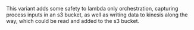 This variant adds some safety to lambda only orchestration, capturing
process inputs in an s3 bucket, as well as writing data to kinesis
along the way, which could be read and added to the s3 bucket.
